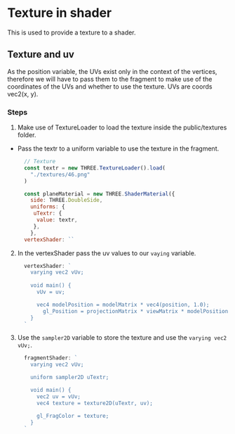 # Texture in shader

This is used to provide a texture to a shader.

## Texture and uv

As the position variable, the UVs exist only in the context of the vertices, therefore we will have to pass them to the fragment to make use of the coordinates of the UVs and whether to use the texture.
UVs are coords vec2(x, y).

### Steps

1. Make use of TextureLoader to load the texture inside the public/textures folder.

- Pass the textr to a uniform variable to use the texture in the fragment.

    ```javascript
      // Texture
      const textr = new THREE.TextureLoader().load(
        "./textures/46.png"
      )

      const planeMaterial = new THREE.ShaderMaterial({
        side: THREE.DoubleSide,
        uniforms: {
         uTextr: {
          value: textr,
         },
        },
      vertexShader: ``
    ```

2. In the vertexShader pass the uv values to our `vaying` variable.

    ```javascript
      vertexShader: `
        varying vec2 vUv;
      
        void main() {
          vUv = uv;

          vec4 modelPosition = modelMatrix * vec4(position, 1.0);
            gl_Position = projectionMatrix * viewMatrix * modelPosition;
        }
      `
    ```

3. Use the `sampler2D` variable to store the texture and use the `varying vec2 vUv;`.

    ```javascript
      fragmentShader: `
        varying vec2 vUv;

        uniform sampler2D uTextr;

        void main() {
          vec2 uv = vUv;
          vec4 texture = texture2D(uTextr, uv);

          gl_FragColor = texture;
        }
      `
    ```